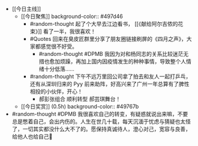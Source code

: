 - [[今日主线]]
	- [[今日聚焦]]
	  background-color:: #497d46
		- #random-thought 起了个大早去江边看书， [[《献给阿尔吉侬的花束》]] 看了一半，我很喜欢！
		- #Quotes 回来在臭皮匠群里分享了朋友圈链接刷屏的《四月之声》，大家都感觉很不好受。
			- #random-thought #DPMB 我因为对和杨同志的关系比较迷茫无措也愈加烦躁，再加上国内因疫情发生的种种事情，导致整个人情绪十分低落……
		- #random-thought 下午不远万里回公司拿了拍去和友人一起打乒乓，还有从深圳归来的 Pyy 前来助阵，好高兴来了广州一年总算有了脾性相投的小伙伴，开心！
			- 郝彭张组合 顺利转型 郝芸琪舞台！
	- [[今日奖赏]] (0.5h)
	  background-color:: #49767b
- #random-thought #DPMB 我很喜欢自己的转变，有疑惑就说出来嘛，不要总是憋着自己，会出内伤的。人生在世几十载，每天沉湎于忧虑与猜疑也太怪了，一切其实都没什么大不了的。愿保持真诚待人，澄心对己，宽容与良善，给他人也给自己🎈